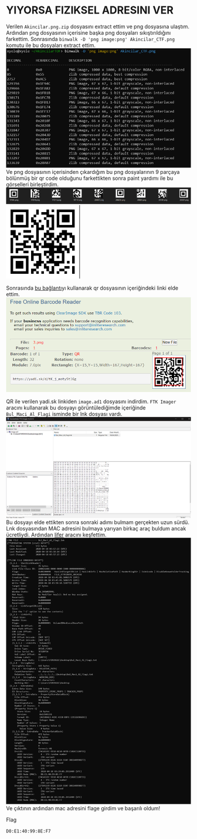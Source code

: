 # YIYORSA FIZIKSEL ADRESINI VER
Verilen `Akincilar.png.zip` dosyasını extract ettim ve png dosyasına ulaştım. Ardından png dosyasının içerisine başka png dosyaları sıkıştırıldığını farkettim. Sonrasında `binwalk -D 'png image:png' Akincilar_CTF.png` komutu ile bu dosyaları extract ettim.
![](1.png)
Ve png dosyasının içerisinden çıkardığım bu png dosyalarının 9 parçaya bölünmüş bir qr code olduğunu farkettikten sonra paint yardımı ile bu görselleri birleştirdim.
![](2.png)
![](3.png)

Sonrasında [bu bağlantı](https://online-barcode-reader.inliteresearch.com/)yı kullanarak qr dosyasının içeriğindeki linki elde ettim.
![](4.png)

QR ile verilen yadi.sk linkiden `image.ad1` dosyasını indirdim. `FTK Imager` aracını kullanarak bu dosyayı görüntülediğimde içeriğinde `Bul_Maci_Al_Flagi` isminde bir lnk dosyası vardı.
![](5.png)
Bu dosyayı elde ettikten sonra sonraki adımı bulmam gerçekten uzun sürdü. Lnk dosyasından MAC adresini bulmaya yarıyan birkaç araç buldum ancak ücretliydi. Ardından [lifer](https://github.com/Paul-Tew/lifer) aracını keşfettim.
![](6.png)
Ve çıktının ardından mac adresini flage girdim ve başarılı oldum!

Flag
```
D0:E1:40:99:8E:F7
```